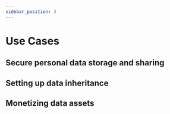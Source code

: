 ```yaml
---
sidebar_position: 3
---
```


# Use Cases

## Secure personal data storage and sharing

## Setting up data inheritance

## Monetizing data assets
